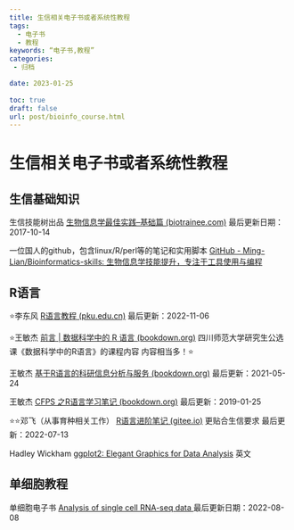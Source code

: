 ```yaml
---
title: 生信相关电子书或者系统性教程
tags:
  - 电子书
  - 教程
keywords: “电子书,教程”
categories:
 - 归档

date: 2023-01-25
  
toc: true
draft: false
url: post/bioinfo_course.html
---
```


# 生信相关电子书或者系统性教程

## 生信基础知识

生信技能树出品 [生物信息学最佳实践–基础篇 (biotrainee.com)](http://www.biotrainee.com/jmzeng/book/basic/) 最后更新日期：2017-10-14

一位国人的github，包含linux/R/perl等的笔记和实用脚本 [GitHub - Ming-Lian/Bioinformatics-skills: 生物信息学技能提升，专注于工具使用与编程](https://github.com/Ming-Lian/Bioinformatics-skills)

## R语言

⭐李东风  [R语言教程 (pku.edu.cn)](https://www.math.pku.edu.cn/teachers/lidf/docs/Rbook/html/_Rbook/index.html) 最后更新：2022-11-06

⭐王敏杰 [前言 | 数据科学中的 R 语言 (bookdown.org)](https://bookdown.org/wangminjie/R4DS/)  四川师范大学研究生公选课《数据科学中的R语言》的课程内容  内容相当多！⭐

王敏杰 [基于R语言的科研信息分析与服务 (bookdown.org)](https://bookdown.org/wangminjie/R4IS/#数据和代码) 最后更新：2021-05-24

王敏杰 [CFPS 之R语言学习笔记 (bookdown.org)](https://bookdown.org/wangminjie/R4cfps/)  最后更新：2019-01-25

⭐⭐邓飞（从事育种相关工作） [R语言进阶笔记 (gitee.io)](https://dengfei2013.gitee.io/r-language-advanced/index.html) 更贴合生信要求 最后更新：2022-07-13

 Hadley Wickham [ggplot2: Elegant Graphics for Data Analysis](https://ggplot2-book.org/index.html)  英文

## 单细胞教程

单细胞电子书 [Analysis of single cell RNA-seq data ](https://www.singlecellcourse.org/index.html) 最后更新日期：2022-08-08